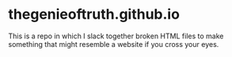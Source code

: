 # thegenieoftruth.github.io
This is a repo in which I slack together broken HTML files to make something that might resemble a website if you cross your eyes.
